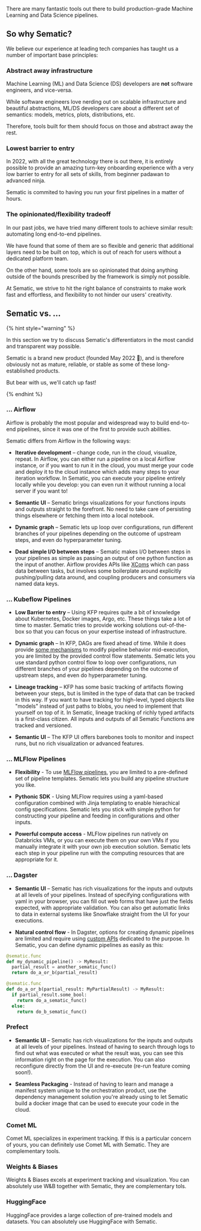 There are many fantastic tools out there to build production-grade Machine
Learning and Data Science pipelines.

## So why Sematic?

We believe our experience at leading tech companies has taught us
a number of important base principles:

### Abstract away infrastructure

Machine Learning (ML) and Data Science (DS) developers are **not** software
engineers, and vice-versa.

While software engineers love nerding out on scalable infrastructure and
beautiful abstractions, ML/DS developers care about a different set of semantics:
models, metrics, plots, distributions, etc.

Therefore, tools built for them should focus on those and abstract away the
rest.

### Lowest barrier to entry

In 2022, with all the great technology there is out there, it is entirely
possible to provide an amazing turn-key onboarding experience with a very low
barrier to entry for all sets of skills, from beginner padawan to advanced
ninja.

Sematic is commited to having you run your first pipelines in a matter of
hours.

### The opinionated/flexibility tradeoff

In our past jobs, we have tried many different tools to achieve similar result:
automating long end-to-end pipelines.

We have found that some of them are so flexible and generic that additional
layers need to be built on top, which is out of reach for users without a
dedicated platform team.

On the other hand, some tools are so opinionated that doing anything outside of
the bounds prescribed by the framework is simply not possible.

At Sematic, we strive to hit the right balance of constraints to make work fast
and effortless, and flexibility to not hinder our users' creativity.

## Sematic vs. ...

{% hint style="warning" %}

In this section we try to discuss Sematic's differentiators in the most candid
and transparent way possible.

Sematic is a brand new product (founded May 2022 👶), and is therefore obviously
not as mature, reliable, or stable as some of these long-established products.

But bear with us, we'll catch up fast!

{% endhint %}

### ... Airflow

Airflow is probably the most popular and widespread way to build end-to-end
pipelines, since it was one of the first to provide such abilities.

Sematic differs from Airflow in the following ways:

* **Iterative development** – change code, run in the cloud, visualize, repeat. In Airflow, you can either run a pipeline on a local Airflow instance, or if you want to run it in the cloud, you must merge your code and deploy it to the cloud instance which adds many steps to your iteration workflow. In Sematic, you can execute your pipeline entirely locally while you develop: you can even run it
without running a local server if you want to!

* **Semantic UI** – Sematic brings visualizations for your functions inputs and outputs straight to the forefront. No need to take care of persisting things elsewhere or fetching them into a local notebook.

* **Dynamic graph** – Sematic lets up loop over configurations, run different branches of your pipelines depending on the outcome of upstream steps, and even do hyperparameter tuning.

* **Dead simple I/O between steps** – Sematic makes I/O between steps in your pipelines as simple as passing an output of one
python function as the input of another. Airflow provides APIs like
[XComs](https://airflow.apache.org/docs/apache-airflow/stable/concepts/xcoms.html) which can pass data between tasks, but involves
some boilerplate around explicitly pushing/pulling data around, and coupling producers and consumers via named data keys.

### ... Kubeflow Pipelines

* **Low Barrier to entry** – Using KFP requires quite a bit of knowledge about
  Kubernetes, Docker images, Argo, etc. These things take a lot of time to
  master. Sematic tries to provide working solutions out-of-the-box so that you
  can focus on your expertise instead of infrastructure.

* **Dynamic graph** – In KFP, DAGs are fixed ahead of time. While it does provide
[some mechanisms](https://kubeflow-pipelines.readthedocs.io/en/stable/source/kfp.dsl.html#kfp.dsl.Condition)
to modify pipeline behavior mid-execution, you are limited by the provided control flow
statements. Sematic lets you use standard python control flow to loop over configurations,
run different branches of your pipelines depending on the outcome of upstream steps,
and even do hyperparameter tuning.

* **Lineage tracking** – KFP has some basic tracking of artifacts flowing between your steps, but is limited in the
type of data that can be tracked in this way. If you want to have tracking for high-level, typed objects like "models"
instead of just paths to blobs, you need to implement that yourself on top of it. In Sematic, lineage tracking of richly
typed artifacts is a first-class citizen. All inputs and outputs of all Sematic Functions are tracked and versioned.

* **Semantic UI** – The KFP UI offers barebones tools to monitor and inspect runs, but no rich visualization or advanced features.

### ... MLFlow Pipelines

* **Flexibility** - To use
[MLFlow pipelines](https://www.mlflow.org/docs/latest/pipelines.html#pipeline-templates),
you are limited to a pre-defined set of pipeline templates. Sematic lets you build any
pipeline structure you like.

* **Pythonic SDK** - Using MLFlow requires using a yaml-based configuration combined with
Jinja templating to enable hierachical config specifications. Sematic lets you stick with
simple python for constructing your pipeline and feeding in configurations and other inputs.

* **Powerful compute access** - MLFlow pipelines run natively on Databricks VMs, or
you can execute them on your own VMs if you manually integrate it with your own job
execution solution. Sematic lets each step in your pipeline run with the computing
resources that are appropriate for it.

### ... Dagster
* **Semantic UI** – Sematic has rich visualizations for the inputs and outputs at all levels
of your pipelines. Instead of specifying configurations with yaml in your browser, you can
fill out web forms that have just the fields expected, with appropriate validation. You can
also get automatic links to data in external systems like Snowflake straight from the UI for
your executions.

* **Natural control flow** - In Dagster, options for creating dynamic pipelines are
limited and require using
[custom APIs](https://docs.dagster.io/concepts/ops-jobs-graphs/graphs#with-conditional-branching)
dedicated to the purpose. In Sematic, you can define dynamic pipelines as easily as this:

```python
@sematic.func
def my_dynamic_pipeline() -> MyResult:
  partial_result = another_sematic_func()
  return do_a_or_b(partial_result)

@sematic.func
def do_a_or_b(partial_result: MyPartialResult) -> MyResult:
  if partial_result.some_bool:
    return do_a_sematic_func()
  else:
    return do_b_sematic_func()
```

### Prefect
* **Semantic UI** – Sematic has rich visualizations for the inputs and outputs at all levels
of your pipelines. Instead of having to search through logs to find out what was executed or
what the result was, you can see this information right on the page for the execution. You
can also reconfigure directly from the UI and re-execute (re-run feature coming soon!).

* **Seamless Packaging** - Instead of having to learn and manage a manifest system unique to
the orchestration product, use the dependency management solution you're already using to let
Sematic build a docker image that can be used to execute your code in the cloud.

### Comet ML

Comet ML specializes in experiment tracking. If this is a particular concern of
yours, you can definitely use Comet ML with Sematic. They are complementary
tools.

### Weights & Biases

Weights & Biases excels at experiment tracking and visualization. You can
absolutely use W&B together with Sematic, they are complementary tols.

### HuggingFace

HuggingFace provides a large collection of pre-trained models and datasets. You
can absolutely use HuggingFace with Sematic.
